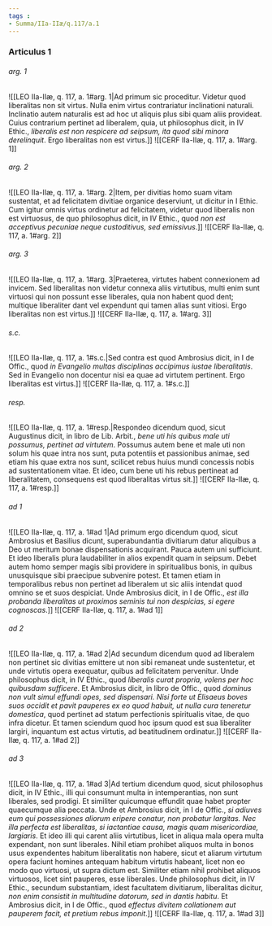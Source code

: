 ```yaml
---
tags : 
- Summa/IIa-IIæ/q.117/a.1
---
```


### Articulus 1

###### arg. 1
![[LEO IIa-IIæ, q. 117, a. 1#arg. 1|Ad primum sic proceditur. Videtur quod liberalitas non sit virtus. Nulla enim virtus contrariatur inclinationi naturali. Inclinatio autem naturalis est ad hoc ut aliquis plus sibi quam aliis provideat. Cuius contrarium pertinet ad liberalem, quia, ut philosophus dicit, in IV Ethic., *liberalis est non respicere ad seipsum, ita quod sibi minora derelinquit*. Ergo liberalitas non est virtus.]]
![[CERF IIa-IIæ, q. 117, a. 1#arg. 1]]

###### arg. 2
![[LEO IIa-IIæ, q. 117, a. 1#arg. 2|Item, per divitias homo suam vitam sustentat, et ad felicitatem divitiae organice deserviunt, ut dicitur in I Ethic. Cum igitur omnis virtus ordinetur ad felicitatem, videtur quod liberalis non est virtuosus, de quo philosophus dicit, in IV Ethic., quod *non est acceptivus pecuniae neque custoditivus, sed emissivus*.]]
![[CERF IIa-IIæ, q. 117, a. 1#arg. 2]]

###### arg. 3
![[LEO IIa-IIæ, q. 117, a. 1#arg. 3|Praeterea, virtutes habent connexionem ad invicem. Sed liberalitas non videtur connexa aliis virtutibus, multi enim sunt virtuosi qui non possunt esse liberales, quia non habent quod dent; multique liberaliter dant vel expendunt qui tamen alias sunt vitiosi. Ergo liberalitas non est virtus.]]
![[CERF IIa-IIæ, q. 117, a. 1#arg. 3]]

###### s.c.
![[LEO IIa-IIæ, q. 117, a. 1#s.c.|Sed contra est quod Ambrosius dicit, in I de Offic., quod *in Evangelio multas disciplinas accipimus iustae liberalitatis*. Sed in Evangelio non docentur nisi ea quae ad virtutem pertinent. Ergo liberalitas est virtus.]]
![[CERF IIa-IIæ, q. 117, a. 1#s.c.]]

###### resp.
![[LEO IIa-IIæ, q. 117, a. 1#resp.|Respondeo dicendum quod, sicut Augustinus dicit, in libro de Lib. Arbit., *bene uti his quibus male uti possumus, pertinet ad virtutem*. Possumus autem bene et male uti non solum his quae intra nos sunt, puta potentiis et passionibus animae, sed etiam his quae extra nos sunt, scilicet rebus huius mundi concessis nobis ad sustentationem vitae. Et ideo, cum bene uti his rebus pertineat ad liberalitatem, consequens est quod liberalitas virtus sit.]]
![[CERF IIa-IIæ, q. 117, a. 1#resp.]]

###### ad 1
![[LEO IIa-IIæ, q. 117, a. 1#ad 1|Ad primum ergo dicendum quod, sicut Ambrosius et Basilius dicunt, superabundantia divitiarum datur aliquibus a Deo ut meritum bonae dispensationis acquirant. Pauca autem uni sufficiunt. Et ideo liberalis plura laudabiliter in alios expendit quam in seipsum. Debet autem homo semper magis sibi providere in spiritualibus bonis, in quibus unusquisque sibi praecipue subvenire potest. Et tamen etiam in temporalibus rebus non pertinet ad liberalem ut sic aliis intendat quod omnino se et suos despiciat. Unde Ambrosius dicit, in I de Offic., *est illa probanda liberalitas ut proximos seminis tui non despicias, si egere cognoscas*.]]
![[CERF IIa-IIæ, q. 117, a. 1#ad 1]]

###### ad 2
![[LEO IIa-IIæ, q. 117, a. 1#ad 2|Ad secundum dicendum quod ad liberalem non pertinet sic divitias emittere ut non sibi remaneat unde sustentetur, et unde virtutis opera exequatur, quibus ad felicitatem pervenitur. Unde philosophus dicit, in IV Ethic., quod *liberalis curat propria, volens per hoc quibusdam sufficere*. Et Ambrosius dicit, in libro de Offic., quod *dominus non vult simul effundi opes, sed dispensari. Nisi forte ut Elisaeus boves suos occidit et pavit pauperes ex eo quod habuit, ut nulla cura teneretur domestica*, quod pertinet ad statum perfectionis spiritualis vitae, de quo infra dicetur. Et tamen sciendum quod hoc ipsum quod est sua liberaliter largiri, inquantum est actus virtutis, ad beatitudinem ordinatur.]]
![[CERF IIa-IIæ, q. 117, a. 1#ad 2]]

###### ad 3
![[LEO IIa-IIæ, q. 117, a. 1#ad 3|Ad tertium dicendum quod, sicut philosophus dicit, in IV Ethic., illi qui consumunt multa in intemperantias, non sunt liberales, sed prodigi. Et similiter quicumque effundit quae habet propter quaecumque alia peccata. Unde et Ambrosius dicit, in I de Offic., *si adiuves eum qui possessiones aliorum eripere conatur, non probatur largitas. Nec illa perfecta est liberalitas, si iactantiae causa, magis quam misericordiae, largiaris*. Et ideo illi qui carent aliis virtutibus, licet in aliqua mala opera multa expendant, non sunt liberales. Nihil etiam prohibet aliquos multa in bonos usus expendentes habitum liberalitatis non habere, sicut et aliarum virtutum opera faciunt homines antequam habitum virtutis habeant, licet non eo modo quo virtuosi, ut supra dictum est. Similiter etiam nihil prohibet aliquos virtuosos, licet sint pauperes, esse liberales. Unde philosophus dicit, in IV Ethic., secundum substantiam, idest facultatem divitiarum, liberalitas dicitur, *non enim consistit in multitudine datorum, sed in dantis habitu*. Et Ambrosius dicit, in I de Offic., quod *effectus divitem collationem aut pauperem facit, et pretium rebus imponit*.]]
![[CERF IIa-IIæ, q. 117, a. 1#ad 3]]

